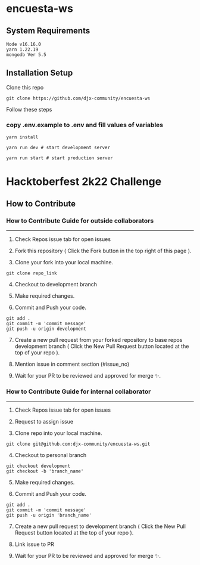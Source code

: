 # encuesta-ws

## System Requirements

```
Node v16.16.0
yarn 1.22.19
mongodb Ver 5.5
```

## Installation Setup

Clone this repo
```
git clone https://github.com/djx-community/encuesta-ws
```

Follow these steps

### copy .env.example to .env and fill values of variables


```
yarn install

yarn run dev # start development server

yarn run start # start production server
```


# Hacktoberfest 2k22 Challenge

## How to Contribute 

### How to Contribute Guide for outside collaborators
---

1. Check Repos issue tab for open issues

2. Fork this repository ( Click the Fork button in the top right of this page ).

3. Clone your fork into your local machine.

```
git clone repo_link
```

4. Checkout to development branch 

5. Make required changes.

6. Commit and Push your code.

```
git add .
git commit -m 'commit message'
git push -u origin development
```

7. Create a new pull request from your forked repository to base repos development branch ( Click the New Pull Request button located at the top of your repo ).

8. Mention issue in comment section (#issue_no) 

9. Wait for your PR to be reviewed and approved for merge ✨.


### How to Contribute Guide for internal collaborator
---

1. Check Repos issue tab for open issues

2. Request to assign issue

3. Clone repo into your local machine.

```
git clone git@github.com:djx-community/encuesta-ws.git
```

4. Checkout to personal branch

```
git checkout development
git checkout -b 'branch_name'
```

5. Make required changes.

6. Commit and Push your code.

```
git add .
git commit -m 'commit message'
git push -u origin 'branch_name'
```

7. Create a new pull request to development branch ( Click the New Pull Request button located at the top of your repo ).

8. Link issue to PR 

9. Wait for your PR to be reviewed and approved for merge ✨.
